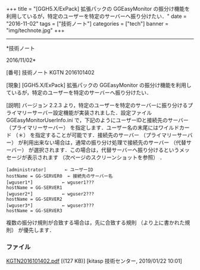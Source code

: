 ﻿+++
title = "[GGH5.X/ExPack] 拡張パックの GGEasyMonitor の振分け機能を利用しているが，特定のユーザーを特定のサーバーへ振り分けたい．"
date = "2016-11-02"
tags = ["技術ノート"]
categories = ["tech"]
banner = "img/technote.jpg"
+++

-----------------------------------------------------------------------------------------------------------------------------

*技術ノート

2016/11/02*


[番号]
技術ノート KGTN 2016101402

[現象]
[GGH5.X/ExPack] 拡張パックの GGEasyMonitor
の振分け機能を利用しているが，特定のユーザーを特定のサーバーへ振り分けたい．

[説明]
バージョン 2.2.3
より，特定のユーザーを特定のサーバーに振り分けるプライマリーサーバー設定機能が実装されました．設定ファイル
GGEasyMonitorUserInfo.ini で，下記のようにユーザーIDと接続先のサーバー
（プライマリーサーバー）
を指定します．ユーザー名の末尾にはワイルドカード （＊）
を指定することが可能です．接続先のサーバー （プライマリーサーバー）
が利用出来ない場合は，通常の振り分け処理で接続先のサーバー
（代替サーバー）
が選択されます．この場合は，代替サーバーへ振り分けるというメッセージが表示されます
（次ページのスクリーンショットを参照） ．

    [administrator]　　　  ← ユーザーID
    hostName = GG-SERVER0  ← 接続先のサーバー名
    [wguser1*] 　　　　　　← wguser1???
    hostName = GG-SERVER1
    [wguser2*] 　　　　　　← wguser2???
    hostName = GG-SERVER2
    [wguser3*] 　　　　　　← wguser3???
    hostName = GG-SERVER3

複数の振分け規則が合致する場合は，先に合致する規則
（より上に書かれた規則） が優先します．


### ファイル

 
 


[KGTN2016101402.pdf](http://techreport.kitasp.net/attachments/download/4212/KGTN2016101402.pdf)
 [(127 KB)] [kitasp 技術センター, 2019/01/22
10:01]


 


 

